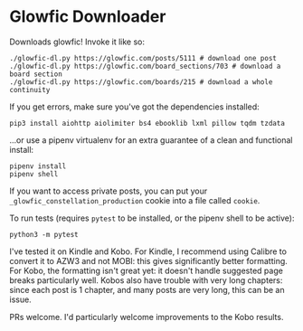 # Glowfic Downloader

Downloads glowfic! Invoke it like so:
```
./glowfic-dl.py https://glowfic.com/posts/5111 # download one post
./glowfic-dl.py https://glowfic.com/board_sections/703 # download a board section
./glowfic-dl.py https://glowfic.com/boards/215 # download a whole continuity
```
If you get errors, make sure you've got the dependencies installed:
```
pip3 install aiohttp aiolimiter bs4 ebooklib lxml pillow tqdm tzdata
```
...or use a pipenv virtualenv for an extra guarantee of a clean and functional install:
```
pipenv install
pipenv shell
```

If you want to access private posts, you can put your `_glowfic_constellation_production` cookie into a file called `cookie`.

To run tests (requires `pytest` to be installed, or the pipenv shell to be active):
```
python3 -m pytest
```

I've tested it on Kindle and Kobo.
For Kindle, I recommend using Calibre to convert it to AZW3 and not MOBI: this gives significantly better formatting.
For Kobo, the formatting isn't great yet: it doesn't handle suggested page breaks particularly well.
Kobos also have trouble with very long chapters: since each post is 1 chapter, and many posts are very long, this can be an issue.

PRs welcome. I'd particularly welcome improvements to the Kobo results.
